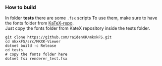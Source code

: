 ### How to build

In folder **tests** there are some `.fsx` scripts
To use them, make sure to have the fonts folder from [KaTeX-repo](https://github.com/KaTeX/KaTeX).   
Just copy the fonts folder from KateX repository inside the tests folder.

```
git clone https://github.com/raidenXR/mkxkFS.git
cd mkxkFS/src/MKXK-Viewer
dotnet build -c Release
cd tests
# copy the fonts folder here
dotnet fsi renderer_test.fsx
```


